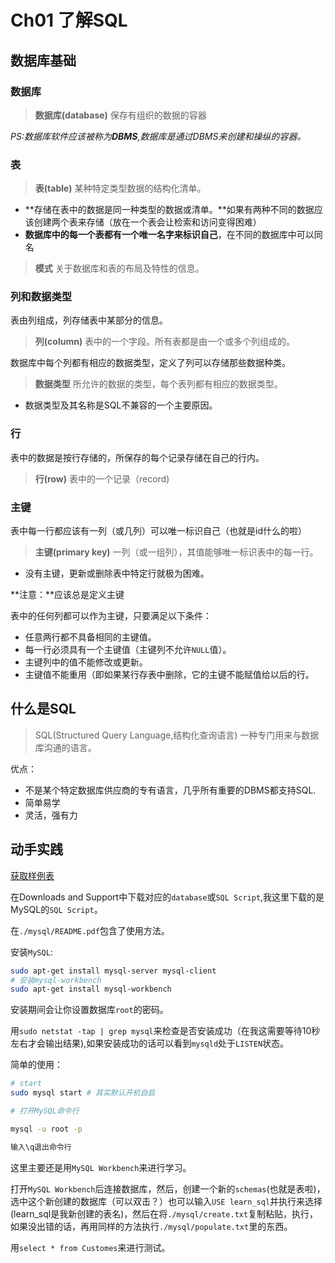 # Ch01 了解SQL

## 数据库基础

### 数据库

> **数据库(database)**
> 保存有组织的数据的容器

_PS:数据库软件应该被称为**DBMS**,数据库是通过DBMS来创建和操纵的容器。_

### 表

> **表(table)**
> 某种特定类型数据的结构化清单。

- **存储在表中的数据是同一种类型的数据或清单。**如果有两种不同的数据应该创建两个表来存储（放在一个表会让检索和访问变得困难）
- **数据库中的每一个表都有一个唯一名字来标识自己**，在不同的数据库中可以同名

> **模式**
> 关于数据库和表的布局及特性的信息。

### 列和数据类型 

表由列组成，列存储表中某部分的信息。

> **列(column)**
> 表中的一个字段。所有表都是由一个或多个列组成的。

数据库中每个列都有相应的数据类型，定义了列可以存储那些数据种类。

> **数据类型**
> 所允许的数据的类型，每个表列都有相应的数据类型。

- 数据类型及其名称是SQL不兼容的一个主要原因。

### 行

表中的数据是按行存储的，所保存的每个记录存储在自己的行内。

> **行(row)**
> 表中的一个记录（record)

### 主键

表中每一行都应该有一列（或几列）可以唯一标识自己（也就是id什么的啦）

> **主键(primary key)**
> 一列（或一组列），其值能够唯一标识表中的每一行。

- 没有主键，更新或删除表中特定行就极为困难。

**注意：**应该总是定义主键

表中的任何列都可以作为主键，只要满足以下条件：

- 任意两行都不具备相同的主键值。
- 每一行必须具有一个主键值（主键列不允许`NULL`值）。
- 主键列中的值不能修改或更新。
- 主键值不能重用（即如果某行存表中删除，它的主键不能赋值给以后的行。


## 什么是SQL

> SQL(Structured Query Language,结构化查询语言)
> 一种专门用来与数据库沟通的语言。

优点：

- 不是某个特定数据库供应商的专有语言，几乎所有重要的DBMS都支持SQL.
- 简单易学
- 灵活，强有力


## 动手实践

[获取样例表](http://www.forta.com/books/0672336073/)

在Downloads and Support中下载对应的`database`或`SQL Script`,我这里下载的是MySQL的`SQL Script`。

在`./mysql/README.pdf`包含了使用方法。

安装`MySQL`:

```bash
sudo apt-get install mysql-server mysql-client
# 安装mysql-workbench
sudo apt-get install mysql-workbench
```

安装期间会让你设置数据库`root`的密码。

用`sudo netstat -tap | grep mysql`来检查是否安装成功（在我这需要等待10秒左右才会输出结果),如果安装成功的话可以看到`mysqld`处于`LISTEN`状态。

简单的使用：

```bash
# start
sudo mysql start # 其实默认开机自启

# 打开MySQL命令行

mysql -u root -p

输入\q退出命令行
```
这里主要还是用`MySQL Workbench`来进行学习。

打开`MySQL Workbench`后连接数据库，然后，创建一个新的`schemas`(也就是表啦)，选中这个新创建的数据库（可以双击？）也可以输入`USE learn_sql`并执行来选择(learn_sql是我新创建的表名)，然后在将`./mysql/create.txt`复制粘贴，执行，如果没出错的话，再用同样的方法执行`./mysql/populate.txt`里的东西。

用`select * from Customes`来进行测试。